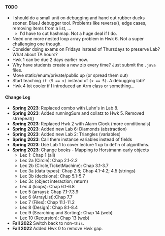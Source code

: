 #### TODO
- I should do a small unit on debugging and hand out rubber ducks sooner. BlueJ debugger tool. Problems like reverse(), edge cases, removing items from a list, ...
  - I'd have to cut hashmap. Not a huge deal if I do.
- Need one more nested loop array problem in Hwk 6. Not a super challenging one though.
- Consider doing exams on Fridays instead of Thursdays to preserve Lab? What about TA hours?
- Hwk 1 can be due 2 days earlier now.
- Why have students create a new zip every time? Just submit the `.java` files.
- Move static/enum/private/public up (or spread them out)
- Start teaching `if (5 == x)` instead of `(x == 5)`. A debugging lab?
- Hwk 4 lot cooler if I introduced an Arm class or something…

#### Change Log
- **Spring 2023**: Replaced combo with Luhn's in Lab 8.
- **Spring 2023**: Added runningSum and collatz to Hwk 5. Removed strrepeat()
- **Spring 2023**: Replaced Hwk 2 with Alarm Clock (more conditionals)
- **Spring 2023**: Added new Lab 6: Diamonds (abstraction)
- **Spring 2023**: Added new Lab 2: Triangles (variables)
- **Spring 2023**: Call them instance variables instead of fields
- **Spring 2023**: Use Lab 1 to cover lecture 1 up to def'n of algorithms.
- **Spring 2023**: Change books - Mapping to Horstmann early objects
  - Lec 1: Chap 1 (all)
  - Lec 2a (Circle): Chap 2.1-2.2
  - Lec 2b (Circle,TicketMachine): Chap 3.1-3.7
  - Lec 3a (data types): Chap 2.8; Chap 4.1-4.2; 4.5 (strings)
  - Lec 3b (decisions): Chap 5.1-5.7
  - Lec 3c (object interaction; return)
  - Lec 4 (loops): Chap 6.1-6.8
  - Lec 5 (arrays): Chap 7.1-7.3.9
  - Lec 6 (ArrayList):Chap 7.7
  - Lec 7 (Files): Chap 11.1-11.2
  - Lec 8 (Design): Chap 8.1-8.4
  - Lec 9 (Searching and Sorting): Chap 14 (web)
  - Lec 10 (Recursion): Chap 13 (web)
- **Fall 2022** Switch back to non-`this`.
- **Fall 2022** Added Hwk 0 to remove Hwk gap.
